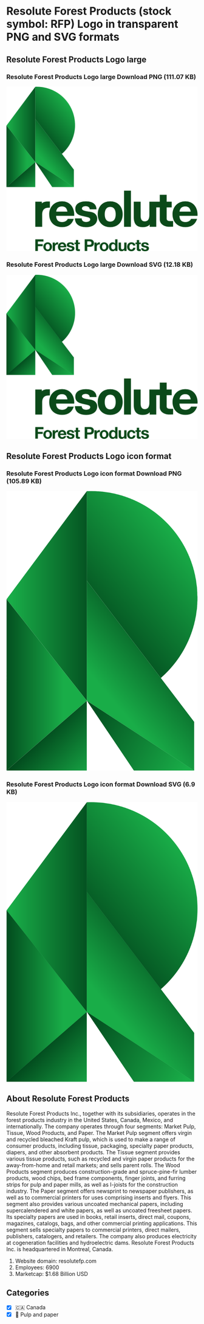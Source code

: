# Resolute Forest Products (stock symbol: RFP) Logo in transparent PNG and SVG formats

## Resolute Forest Products Logo large

### Resolute Forest Products Logo large Download PNG (111.07 KB)

![Resolute Forest Products Logo large Download PNG (111.07 KB)](/img/orig/RFP_BIG-58ffc98f.png)

### Resolute Forest Products Logo large Download SVG (12.18 KB)

![Resolute Forest Products Logo large Download SVG (12.18 KB)](/img/orig/RFP_BIG-9c606751.svg)

## Resolute Forest Products Logo icon format

### Resolute Forest Products Logo icon format Download PNG (105.89 KB)

![Resolute Forest Products Logo icon format Download PNG (105.89 KB)](/img/orig/RFP-9219a6ab.png)

### Resolute Forest Products Logo icon format Download SVG (6.9 KB)

![Resolute Forest Products Logo icon format Download SVG (6.9 KB)](/img/orig/RFP-55c7b0de.svg)

## About Resolute Forest Products

Resolute Forest Products Inc., together with its subsidiaries, operates in the forest products industry in the United States, Canada, Mexico, and internationally. The company operates through four segments: Market Pulp, Tissue, Wood Products, and Paper. The Market Pulp segment offers virgin and recycled bleached Kraft pulp, which is used to make a range of consumer products, including tissue, packaging, specialty paper products, diapers, and other absorbent products. The Tissue segment provides various tissue products, such as recycled and virgin paper products for the away-from-home and retail markets; and sells parent rolls. The Wood Products segment produces construction-grade and spruce-pine-fir lumber products, wood chips, bed frame components, finger joints, and furring strips for pulp and paper mills, as well as I-joists for the construction industry. The Paper segment offers newsprint to newspaper publishers, as well as to commercial printers for uses comprising inserts and flyers. This segment also provides various uncoated mechanical papers, including supercalendered and white papers, as well as uncoated freesheet papers. Its specialty papers are used in books, retail inserts, direct mail, coupons, magazines, catalogs, bags, and other commercial printing applications. This segment sells specialty papers to commercial printers, direct mailers, publishers, catalogers, and retailers. The company also produces electricity at cogeneration facilities and hydroelectric dams. Resolute Forest Products Inc. is headquartered in Montreal, Canada.

1. Website domain: resolutefp.com
2. Employees: 6900
3. Marketcap: $1.68 Billion USD


## Categories
- [x] 🇨🇦 Canada
- [x] 📄 Pulp and paper
